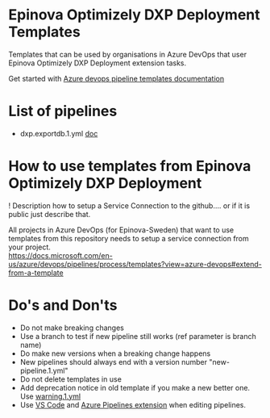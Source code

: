 # Epinova Optimizely DXP Deployment Templates
Templates that can be used by organisations in Azure DevOps that user Epinova Optimizely DXP Deployment extension tasks.

Get started with [Azure devops pipeline templates documentation](https://docs.microsoft.com/en-us/azure/devops/pipelines/process/templates?view=azure-devops)

# List of pipelines

- dxp.exportdb.1.yml [doc](dxp.exportdb.1.md)

# How to use templates from Epinova Optimizely DXP Deployment
! Description how to setup a Service Connection to the github.... or if it is public  just describe that.  

All projects in Azure DevOps (for Epinova-Sweden) that want to use templates from this repository needs to setup a service connection from your project.  
https://docs.microsoft.com/en-us/azure/devops/pipelines/process/templates?view=azure-devops#extend-from-a-template  


# Do's and Don'ts
- Do not make breaking changes
- Use a branch to test if new pipeline still works (ref parameter is branch name)
- Do make new versions when a breaking change happens
- New pipelines should always end with a version number "new-pipeline.1.yml"
- Do not delete templates in use
- Add deprecation notice in old template if you make a new better one. Use [warning.1.yml](tools/warning.1.md)
- Use [VS Code](https://code.visualstudio.com/) and [Azure Pipelines extension](https://marketplace.visualstudio.com/items?itemName=ms-azure-devops.azure-pipelines) when editing pipelines.